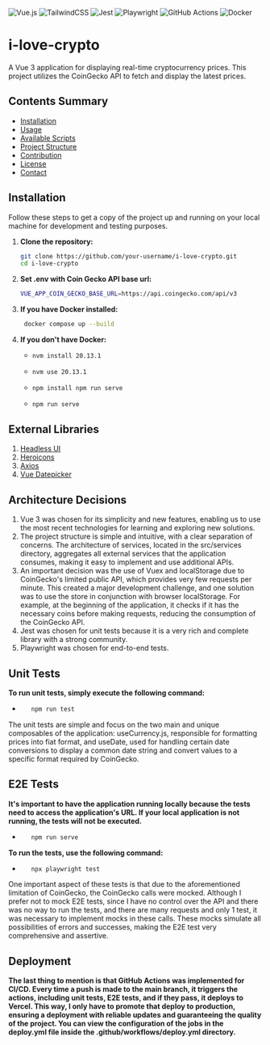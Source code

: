 ![Vue.js](https://img.shields.io/badge/vuejs-%2335495e.svg?style=for-the-badge&logo=vuedotjs&logoColor=%234FC08D)
![TailwindCSS](https://img.shields.io/badge/tailwindcss-%2338B2AC.svg?style=for-the-badge&logo=tailwind-css&logoColor=white)
![Jest](https://img.shields.io/badge/-jest-%23C21325?style=for-the-badge&logo=jest&logoColor=white)
![Playwright](https://img.shields.io/static/v1?style=for-the-badge&message=Playwright&color=2EAD33&logo=Playwright&logoColor=FFFFFF&label=)
![GitHub Actions](https://img.shields.io/badge/github%20actions-%232671E5.svg?style=for-the-badge&logo=githubactions&logoColor=white)
![Docker](https://img.shields.io/badge/docker-%230db7ed.svg?style=for-the-badge&logo=docker&logoColor=white)

# i-love-crypto

A Vue 3 application for displaying real-time cryptocurrency prices. This project utilizes the CoinGecko API to fetch and display the latest prices.

## Contents Summary

- [Installation](#installation)
- [Usage](#usage)
- [Available Scripts](#available-scripts)
- [Project Structure](#project-structure)
- [Contribution](#contribution)
- [License](#license)
- [Contact](#contact)

## Installation

Follow these steps to get a copy of the project up and running on your local machine for development and testing purposes.

1. **Clone the repository:**
   
   ```sh
   git clone https://github.com/your-username/i-love-crypto.git
   cd i-love-crypto
   
2. **Set .env with Coin Gecko API base url:**
   
   ```sh
   VUE_APP_COIN_GECKO_BASE_URL=https://api.coingecko.com/api/v3

4. **If you have Docker installed:**
   
   ```sh
    docker compose up --build
   
5. **If you don't have Docker:**

   * ```sh
     nvm install 20.13.1
     
   * ```sh
     nvm use 20.13.1

   * ```sh
     npm install npm run serve

   * ```sh
     npm run serve
     
## External Libraries

1. [Headless UI](https://headlessui.com/v1/vue/disclosure)
2. [Heroicons](https://vue-hero-icons.netlify.app/) 
3. [Axios](https://axios-http.com/)
4. [Vue Datepicker](https://vue3datepicker.com/)

## Architecture Decisions

1. Vue 3 was chosen for its simplicity and new features, enabling us to use the most recent technologies for learning and exploring new solutions.
2. The project structure is simple and intuitive, with a clear separation of concerns. The architecture of services, located in the src/services directory, aggregates all external services that the application consumes, making it easy to implement and use additional APIs.
3. An important decision was the use of Vuex and localStorage due to CoinGecko's limited public API, which provides very few requests per minute. This created a major development challenge, and one solution was to use the store in conjunction with browser localStorage. For example, at the beginning of the application, it checks if it has the necessary coins before making requests, reducing the consumption of the CoinGecko API.
4. Jest was chosen for unit tests because it is a very rich and complete library with a strong community.
5. Playwright was chosen for end-to-end tests.

## Unit Tests

**To run unit tests, simply execute the following command:**

* ```sh
     npm run test

The unit tests are simple and focus on the two main and unique composables of the application: useCurrency.js, responsible for formatting prices into fiat format, and useDate, used for handling certain date conversions to display a common date string and convert values to a specific format required by CoinGecko.

## E2E Tests

**It's important to have the application running locally because the tests need to access the application's URL. If your local application is not running, the tests will not be executed.**

* ```sh
     npm run serve

**To run the tests, use the following command:**

* ```sh
     npx playwright test

One important aspect of these tests is that due to the aforementioned limitation of CoinGecko, the CoinGecko calls were mocked. Although I prefer not to mock E2E tests, since I have no control over the API and there was no way to run the tests, and there are many requests and only 1 test, it was necessary to implement mocks in these calls. These mocks simulate all possibilities of errors and successes, making the E2E test very comprehensive and assertive.

## Deployment 

**The last thing to mention is that GitHub Actions was implemented for CI/CD. Every time a push is made to the main branch, it triggers the actions, including unit tests, E2E tests, and if they pass, it deploys to Vercel. This way, I only have to promote that deploy to production, ensuring a deployment with reliable updates and guaranteeing the quality of the project. You can view the configuration of the jobs in the deploy.yml file inside the .github/workflows/deploy.yml directory.**

